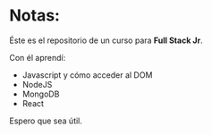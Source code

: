 # Notas:

Éste es el repositorio de un curso para __Full Stack Jr__.

Con él aprendí:
* Javascript y cómo acceder al DOM
* NodeJS
* MongoDB
* React

Espero que sea útil.